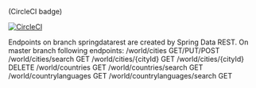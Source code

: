 (CircleCI badge)

[![CircleCI](https://circleci.com/gh/kamilpaw/rest-world/tree/master.svg?style=svg)](https://circleci.com/gh/kamilpaw/rest-world/tree/master)


Endpoints on branch springdatarest are created by Spring Data REST. On master branch following endpoints:
/world/cities	GET/PUT/POST
/world/cities/search	GET
/world/cities/{cityId}	GET
/world/cities/{cityId}	DELETE
/world/countries	GET
/world/countries/search	GET
/world/countrylanguages	GET
/world/countrylanguages/search	GET
